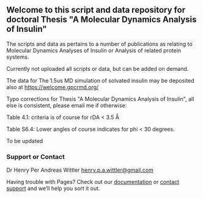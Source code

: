 ## Welcome to this script and data repository for doctoral Thesis "A Molecular Dynamics Analysis of Insulin"

The scripts and data as pertains to a number of publications as relating to Molecular Dynamics Analyses of Insulin or Analysis of related protein systems.

Currently not uploaded all scripts or data, but can be added on demand.

The data for The 1.5us MD simulation of solvated insulin may be deposited also at https://welcome.gpcrmd.org/ 


Typo corrections for Thesis "A Molecular Dynamics Analysis of Insulin", all else is consistent, please email me if otherwise:

Table 4.1: criteria is of course for rDA < 3.5 Å

Table S6.4: Lower angles of course indicates for phi < 30 degrees.


To be updated

### Support or Contact

Dr Henry Per Andreas Wittler
henry.p.a.wittler@gmail.com

Having trouble with Pages? Check out our [documentation](https://help.github.com/categories/github-pages-basics/) or [contact support](https://github.com/contact) and we’ll help you sort it out.
